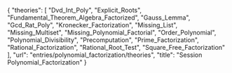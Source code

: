 {
    "theories": [
        "Dvd_Int_Poly",
        "Explicit_Roots",
        "Fundamental_Theorem_Algebra_Factorized",
        "Gauss_Lemma",
        "Gcd_Rat_Poly",
        "Kronecker_Factorization",
        "Missing_List",
        "Missing_Multiset",
        "Missing_Polynomial_Factorial",
        "Order_Polynomial",
        "Polynomial_Divisibility",
        "Precomputation",
        "Prime_Factorization",
        "Rational_Factorization",
        "Rational_Root_Test",
        "Square_Free_Factorization"
    ],
    "url": "entries/polynomial_factorization/theories",
    "title": "Session Polynomial_Factorization"
}